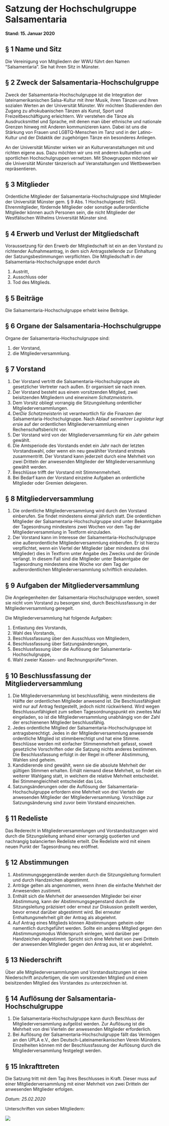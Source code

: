 # Satzung der Hochschulgruppe Salsamentaria

**Stand: 15. Januar 2020**

## § 1 Name und Sitz

Die Vereinigung von Mitgliedern der WWU führt den Namen “Salsamentaria”. Sie hat ihren Sitz in Münster.

## § 2 Zweck der Salsamentaria-Hochschulgruppe

Zweck der Salsamentaria-Hochschulgruppe ist die Integration der lateinamerikanischen Salsa-Kultur mit ihrer Musik, ihren Tänzen und ihren sozialen Werten an der Universität Münster. Wir möchten Studierenden den Zugang zu afrokubanischen Tänzen als Kunst, Sport und Freizeitbeschäftigung erleichtern. Wir verstehen die Tänze als Ausdrucksmittel und Sprache, mit denen man über ethnische und nationale Grenzen hinweg mit Anderen kommunizieren kann. Dabei ist uns die Stärkung von Frauen und LGBTQ-Menschen im Tanz und in der Latino-Kultur und der Didaktik der zugehörigen Tänze ein besonderes Anliegen.

An der Universität Münster wirken wir an Kulturveranstaltungen mit und richten eigene aus. Dazu möchten wir uns mit anderen kulturellen und sportlichen Hochschulgruppen vernetzen. Mit Showgruppen möchten wir die Universität Münster tänzerisch auf Veranstaltungen und Wettbewerben repräsentieren.

## § 3 Mitglieder

Ordentliche Mitglieder der Salsamentaria-Hochschulgruppe sind Mitglieder der Universität Münster gem. § 9 Abs. 1 Hochschulgesetz (HG). Ehrenmitglieder, fördernde Mitglieder oder sonstige außerordentliche Mitglieder können auch Personen sein, die nicht Mitglieder der Westfälischen Wilhelms Universität Münster sind.

## § 4 Erwerb und Verlust der Mitgliedschaft

Voraussetzung für den Erwerb der Mitgliedschaft ist ein an den Vorstand zu richtender Aufnahmeantrag, in dem sich Antragsstellende zur Einhaltung der Satzungsbestimmungen verpflichten. Die Mitgliedschaft in der Salsamentaria-Hochschulgruppe endet durch

1. Austritt,
1. Ausschluss oder
1. Tod des Mitglieds.

## § 5 Beiträge

Die Salsamentaria-Hochschulgruppe erhebt keine Beiträge.

## § 6 Organe der Salsamentaria-Hochschulgruppe

Organe der Salsamentaria-Hochschulgruppe sind:

1. der Vorstand,
1. die Mitgliederversammlung.

## § 7 Vorstand

1. Der Vorstand vertritt die Salsamentaria-Hochschulgruppe als gesetzlicher Vertreter nach außen. Er organisiert sie nach innen.
1. Der Vorstand besteht aus einem vorsitzenden Mitglied, zwei beisitzenden Mitgliedern und einer*einem Schatzmeister*in. 
1. Dem Vorsitz obliegt vorrangig die Sitzungsleitung ordentlicher Mitgliederversammlungen.
1. Der*Die Schatzmeister*in ist verantwortlich für die Finanzen der Salsamentaria-Hochschulgruppe. Nach Ablauf seiner*ihrer Legislatur legt er*sie auf der ordentlichen Mitgliederversammlung einen Rechenschaftsbericht vor.
1. Der Vorstand wird von der Mitgliederversammlung für ein Jahr geheim gewählt.
1. Die Amtsperiode des Vorstands endet ein Jahr nach der letzten Vorstandswahl, oder wenn ein neu gewählter Vorstand erstmals zusammentritt. Der Vorstand kann jederzeit durch eine Mehrheit von zwei Dritteln der anwesenden Mitglieder der Mitgliederversammlung gewählt werden.
1. Beschlüsse trifft der Vorstand mit Stimmenmehrheit.
1. Bei Bedarf kann der Vorstand einzelne Aufgaben an ordentliche Mitglieder oder Gremien delegieren.

## § 8 Mitgliederversammlung

1. Die ordentliche Mitgliederversammlung wird durch den Vorstand einberufen. Sie findet mindestens einmal jährlich statt. Die ordentlichen Mitglieder der Salsamentaria-Hochschulgruppe sind unter Bekanntgabe der Tagesordnung mindestens zwei Wochen vor dem Tag der Mitgliederversammlung in Textform einzuladen.
1. Der Vorstand kann im Interesse der Salsamentaria-Hochschulgruppe eine außerordentliche Mitgliederversammlung einberufen. Er ist hierzu verpflichtet, wenn ein Viertel der Mitglieder (aber mindestens drei Mitglieder) dies in Textform unter Angabe des Zwecks und der Gründe verlangt. In diesem Fall sind die Mitglieder unter Bekanntgabe der Tagesordnung mindestens eine Woche vor dem Tag der außerordentlichen Mitgliederversammlung schriftlich einzuladen.

## § 9 Aufgaben der Mitgliederversammlung

Die Angelegenheiten der Salsamentaria-Hochschulgruppe werden, soweit sie nicht vom Vorstand zu besorgen sind, durch Beschlussfassung in der Mitgliederversammlung geregelt.

Die Mitgliederversammlung hat folgende Aufgaben:

1. Entlastung des Vorstands,
1. Wahl des Vorstands,
1. Beschlussfassung über den Ausschluss von Mitgliedern,
1. Beschlussfassung über Satzungsänderungen,
1. Beschlussfassung über die Auflösung der Salsamentaria-Hochschulgruppe,
1. Wahl zweier Kassen- und Rechnungsprüfer*innen.

## § 10 Beschlussfassung der Mitgliederversammlung

1. Die Mitgliederversammlung ist beschlussfähig, wenn mindestens die Hälfte der ordentlichen Mitglieder anwesend ist. Die Beschlussfähigkeit wird nur auf Antrag festgestellt, jedoch nicht rückwirkend. Wird wegen Beschlussunfähigkeit zum selben Tagesordnungspunkt ein zweites Mal eingeladen, so ist die Mitgliederversammlung unabhängig von der Zahl der erschienenen Mitglieder beschlussfähig.
1. Jedes ordentliche Mitglied der Salsamentaria-Hochschulgruppe ist antragsberechtigt. Jedes in der Mitgliederversammlung anwesende ordentliche Mitglied ist stimmberechtigt und hat eine Stimme. Beschlüsse werden mit einfacher Stimmenmehrheit gefasst, soweit gesetzliche Vorschriften oder die Satzung nichts anderes bestimmen. Die Beschlussfassung erfolgt in der Regel in offener Abstimmung, Wahlen sind geheim.
1. Kandidierende sind gewählt, wenn sie die absolute Mehrheit der gültigen Stimmen erhalten. Erhält niemand diese Mehrheit, so findet ein weiterer Wahlgang statt, in welchem die relative Mehrheit entscheidet. Bei Stimmengleichheit entscheidet das Los.
1. Satzungsänderungen oder die Auflösung der Salsamentaria-Hochschulgruppe erfordern eine Mehrheit von drei Vierteln der anwesenden Mitglieder der Mitgliederversammlung. Vorschläge zur Satzungsänderung sind zuvor beim Vorstand einzureichen.

## § 11 Redeliste

Das Rederecht in Mitgliederversammlungen und Vorstandssitzungen wird durch die Sitzungsleitung anhand einer vorrangig quotierten und nachrangig balancierten Redeliste erteilt. Die Redeliste wird mit einem neuen Punkt der Tagesordnung neu eröffnet.

## § 12 Abstimmungen

1. Abstimmungsgegenstände werden durch die Sitzungsleitung formuliert und durch Handzeichen abgestimmt.
1. Anträge gelten als angenommen, wenn ihnen die einfache Mehrheit der Anwesenden zustimmt.
1. Enthält sich die Mehrheit der anwesenden Mitglieder bei einer Abstimmung, kann der Abstimmungsgegenstand durch die Sitzungsleitung präzisiert oder erneut zur Diskussion gestellt werden, bevor erneut darüber abgestimmt wird. Bei erneuter Enthaltungsmehrheit gilt der Antrag als abgelehnt.
1. Auf Antrag eines Mitglieds können Abstimmungen geheim oder namentlich durchgeführt werden. Sollte ein anderes Mitglied gegen den Abstimmungsmodus Widerspruch einlegen, wird darüber per Handzeichen abgestimmt. Spricht sich eine Mehrheit von zwei Dritteln der anwesenden Mitglieder gegen den Antrag aus, ist er abgelehnt.

## § 13 Niederschrift

Über alle Mitgliederversammlungen und Vorstandssitzungen ist eine Niederschrift anzufertigen, die vom vorsitzenden Mitglied und einem beisitzenden Mitglied des Vorstandes zu unterzeichnen ist.

## § 14 Auflösung der Salsamentaria-Hochschulgruppe

1. Die Salsamentaria-Hochschulgruppe kann durch Beschluss der Mitgliederversammlung aufgelöst werden. Zur Auflösung ist die Mehrheit von drei Vierteln der anwesenden Mitglieder erforderlich.
1. Bei Auflösung der Salsamentaria-Hochschulgruppe fällt das Vermögen an den UPLA e.V., den Deutsch-Lateinamerikanischen Verein Münsters. Einzelheiten können mit der Beschlussfassung der Auflösung durch die Mitgliederversammlung festgelegt werden.

## § 15 Inkrafttreten

Die Satzung tritt mit dem Tag ihres Beschlusses in Kraft. Dieser muss auf einer Mitgliederversammlung mit einer Mehrheit von zwei Dritteln der anwesenden Mitglieder erfolgen.

*Datum: 25.02.2020*

Unterschriften von sieben Mitgliedern:

![](media/Gründungsunterschriften.png)